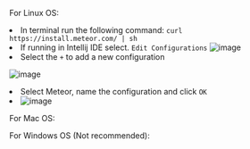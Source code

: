 For Linux OS:
    <p>
    <li>In terminal run the following command:
    `curl https://install.meteor.com/ | sh`</li>
    <li>If running in Intellij IDE select. `Edit Configurations` 
       ![image](https://user-images.githubusercontent.com/73863212/102423397-c7e56300-3fbd-11eb-904e-81d3b178506e.png)</li>
    <li>Select the `+` to add a new configuration
        <p>![image](https://user-images.githubusercontent.com/73863212/102423528-198ded80-3fbe-11eb-91d6-0d5023314bbf.png)</li></p>
    <li>Select Meteor, name the configuration and click `OK`</li>
        <li>![image](https://user-images.githubusercontent.com/73863212/102423543-1eeb3800-3fbe-11eb-978b-a3b720d071d9.png)</li>
</p>

For Mac OS:

For Windows OS (Not recommended):

